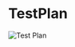  # **TestPlan**

![Test Plan](https://user-images.githubusercontent.com/78849193/107909437-3161fd80-6f7e-11eb-8bfa-2b9d6df7a1ab.PNG)
